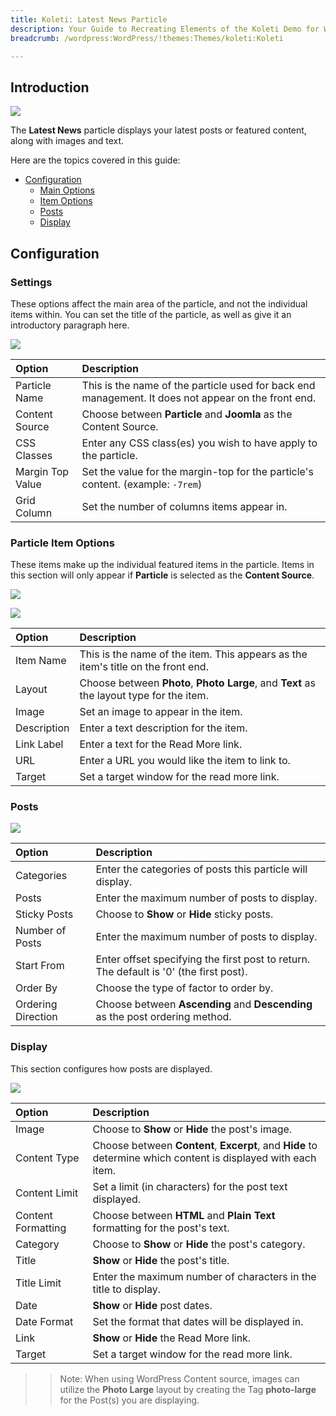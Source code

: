 ```yaml
---
title: Koleti: Latest News Particle
description: Your Guide to Recreating Elements of the Koleti Demo for WordPress
breadcrumb: /wordpress:WordPress/!themes:Themes/koleti:Koleti

---
```


## Introduction

![](assets/particle_latestnews1.png)

The **Latest News** particle displays your latest posts or featured content, along with images and text.

Here are the topics covered in this guide:

* [Configuration](#configuration)
    - [Main Options](#settings)
    - [Item Options](#particle-item-options)
    - [Posts](#articles)
    - [Display](#display)

## Configuration

### Settings 

These options affect the main area of the particle, and not the individual items within. You can set the title of the particle, as well as give it an introductory paragraph here.

![](assets/particle_latestnews2.png)

| Option            | Description                                                                                         |
| :-----            | :-----                                                                                              |
| Particle Name     | This is the name of the particle used for back end management. It does not appear on the front end. |
| Content Source    | Choose between **Particle** and **Joomla** as the Content Source.               |
| CSS Classes       | Enter any CSS class(es) you wish to have apply to the particle.                 |
| Margin Top Value  | Set the value for the margin-top for the particle's content. (example: `-7rem`) |
| Grid Column       | Set the number of columns items appear in.                                      |

### Particle Item Options

These items make up the individual featured items in the particle. Items in this section will only appear if **Particle** is selected as the **Content Source**.

![](assets/particle_latestnews3.png)

![](assets/particle_latestnews4.png)

| Option      | Description                                                                              |
| :-----      | :-----                                                                                   |
| Item Name   | This is the name of the item. This appears as the item's title on the front end.         |
| Layout      | Choose between **Photo**, **Photo Large**, and **Text** as the layout type for the item. |
| Image       | Set an image to appear in the item.                                                      |
| Description | Enter a text description for the item.                                                   |
| Link Label  | Enter a text for the Read More link.                                                     |
| URL         | Enter a URL you would like the item to link to.                                          |
| Target      | Set a target window for the read more link.                                              |

### Posts

![](assets/particle_latestnews5.png)

| Option             | Description                                                                            |
| :-----             | :-----                                                                                 |
| Categories         | Enter the categories of posts this particle will display.                              |
| Posts              | Enter the maximum number of posts to display.                                          |
| Sticky Posts       | Choose to **Show** or **Hide** sticky posts. |
| Number of Posts    | Enter the maximum number of posts to display.                                          |
| Start From         | Enter offset specifying the first post to return. The default is '0' (the first post). |
| Order By           | Choose the type of factor to order by.                                                 |
| Ordering Direction | Choose between **Ascending** and **Descending** as the post ordering method.           |

### Display

This section configures how posts are displayed.

![](assets/particle_latestnews6.png)

| Option             | Description                                                                                                   |
| :-----             | :-----                                                                                                        |
| Image              | Choose to **Show** or **Hide** the post's image.                                                              |
| Content Type       | Choose between **Content**, **Excerpt**, and **Hide** to determine which content is displayed with each item. |
| Content Limit      | Set a limit (in characters) for the post text displayed.                                                      |
| Content Formatting | Choose between **HTML** and **Plain Text** formatting for the post's text.                                    |
| Category           | Choose to **Show** or **Hide** the post's category.                                                           |
| Title              | **Show** or **Hide** the post's title.                                                                        |
| Title Limit        | Enter the maximum number of characters in the title to display.                                               |
| Date               | **Show** or **Hide** post dates.                                                                              |
| Date Format        | Set the format that dates will be displayed in.                                                               |
| Link               | **Show** or **Hide** the Read More link.                                                                      |
| Target             | Set a target window for the read more link.                                                                   |

>> Note: When using WordPress Content source, images can utilize the **Photo Large** layout by creating the Tag **photo-large** for the Post(s) you are displaying.